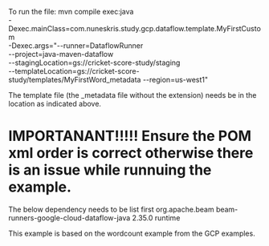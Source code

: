 To run the file:
mvn compile exec:java \
-Dexec.mainClass=com.nuneskris.study.gcp.dataflow.template.MyFirstCustom \
-Dexec.args="--runner=DataflowRunner \
--project=java-maven-dataflow \
--stagingLocation=gs://cricket-score-study/staging \
--templateLocation=gs://cricket-score-study/templates/MyFirstWord_metadata
--region=us-west1"

The template file (the _metadata file without the extension) needs be in the location as indicated above.

# IMPORTANANT!!!!! Ensure the POM xml order is correct otherwise there is an issue while runnuing the example.
The below dependency needs to be list first
<dependency>
<groupId>org.apache.beam</groupId>
<artifactId>beam-runners-google-cloud-dataflow-java</artifactId>
<version>2.35.0</version>
<scope>runtime</scope>
</dependency>

This example is based on the wordcount example from the GCP examples.

